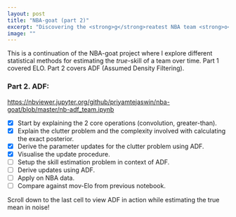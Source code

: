 ```yaml
---
layout: post
title: "NBA-goat (part 2)"
excerpt: "Discovering the <strong>g</strong>reatest NBA team <strong>o</strong>f <strong>a</strong>ll <strong>t</strong>ime using statistics. This is part 2 which covers ADF."
image: ""
---
```


This is a continuation of the NBA-goat project where I explore different statistical methods for estimating the *true*-skill of a team over time. Part 1 covered ELO. Part 2 covers ADF (Assumed Density Filtering).

### Part 2. ADF:
https://nbviewer.jupyter.org/github/priyamtejaswin/nba-goat/blob/master/nb-adf_team.ipynb

- [x] Start by explaining the 2 core operations (convolution, greater-than).
- [x] Explain the clutter problem and the complexity involved with calculating the exact posterior.
- [x] Derive the parameter updates for the clutter problem using ADF.
- [x] Visualise the update procedure.
- [ ] Setup the skill estimation problem in context of ADF.
- [ ] Derive updates using ADF.
- [ ] Apply on NBA data.
- [ ] Compare against mov-Elo from previous notebook.

Scroll down to the last cell to view ADF in action while estimating the true mean in noise!